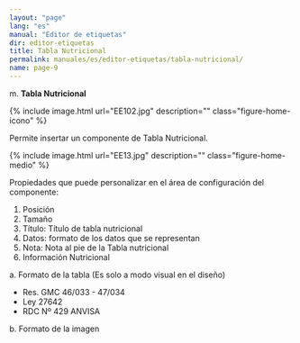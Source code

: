 ```yaml
---
layout: "page"
lang: "es"
manual: "Editor de etiquetas"
dir: editor-etiquetas
title: Tabla Nutricional
permalink: manuales/es/editor-etiquetas/tabla-nutricional/
name: page-9
---
```


m.	**Tabla Nutricional**

{% include image.html url="EE102.jpg" description="" class="figure-home-icono" %}

Permite insertar un componente de Tabla Nutricional.

{% include image.html url="EE13.jpg" description="" class="figure-home-medio" %}

Propiedades que puede personalizar en el área de configuración del componente:
1. Posición
2. Tamaño
3. Título: Título de tabla nutricional
4. Datos: formato de los datos que se representan
5. Nota: Nota al pie de la Tabla nutricional
6. Información Nutricional

a. Formato de la tabla (Es solo a modo visual en el diseño)
- Res. GMC 46/033 - 47/034
- Ley 27642
- RDC Nº 429 ANVISA

b. Formato de la imagen